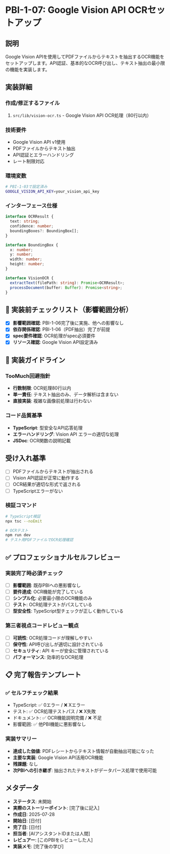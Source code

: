 # PBI-1-07: Google Vision API OCRセットアップ

## 説明

Google Vision APIを使用してPDFファイルからテキストを抽出するOCR機能をセットアップします。API認証、基本的なOCR呼び出し、テキスト抽出の最小限の機能を実装します。

## 実装詳細

### 作成/修正するファイル

1. `src/lib/vision-ocr.ts` - Google Vision API OCR処理（80行以内）

### 技術要件

- Google Vision API v1使用
- PDFファイルからテキスト抽出
- API認証とエラーハンドリング
- レート制限対応

### 環境変数

```bash
# PBI-1-03で設定済み
GOOGLE_VISION_API_KEY=your_vision_api_key
```

### インターフェース仕様

```typescript
interface OCRResult {
  text: string;
  confidence: number;
  boundingBoxes?: BoundingBox[];
}

interface BoundingBox {
  x: number;
  y: number;
  width: number;
  height: number;
}

interface VisionOCR {
  extractText(filePath: string): Promise<OCRResult>;
  processDocument(buffer: Buffer): Promise<string>;
}
```

## 🎯 実装前チェックリスト（影響範囲分析）

- [x] **影響範囲確認**: PBI-1-06完了後に実施、他への影響なし
- [x] **依存関係確認**: PBI-1-06（PDF抽出）完了が前提
- [x] **spec要件確認**: OCR処理がspec必須要件
- [x] **リソース確認**: Google Vision API設定済み

## 🔧 実装ガイドライン

### TooMuch回避指針
- **行数制限**: OCR処理80行以内
- **単一責任**: テキスト抽出のみ、データ解析は含まない
- **直接実装**: 複雑な画像前処理は行わない

### コード品質基準
- **TypeScript**: 型安全なAPI応答処理
- **エラーハンドリング**: Vision API エラーの適切な処理
- **JSDoc**: OCR関数の説明記載

## 受け入れ基準

- [ ] PDFファイルからテキストが抽出される
- [ ] Vision API認証が正常に動作する
- [ ] OCR結果が適切な形式で返される
- [ ] TypeScriptエラーがない

### 検証コマンド

```bash
# TypeScript検証
npx tsc --noEmit

# OCRテスト
npm run dev
# テスト用PDFファイルでOCR処理確認
```

## ✅ プロフェッショナルセルフレビュー

### 実装完了時必須チェック
- [ ] **影響範囲**: 既存PBIへの悪影響なし
- [ ] **要件達成**: OCR機能が完了している
- [ ] **シンプル化**: 必要最小限のOCR機能のみ
- [ ] **テスト**: OCR処理テストがパスしている
- [ ] **型安全性**: TypeScript型チェックが正しく動作している

### 第三者視点コードレビュー観点
- [ ] **可読性**: OCR処理コードが理解しやすい
- [ ] **保守性**: API呼び出しが適切に設計されている
- [ ] **セキュリティ**: API キーが安全に管理されている
- [ ] **パフォーマンス**: 効率的なOCR処理

## 📋 完了報告テンプレート

### ✅ セルフチェック結果
- TypeScript: ✅ 0エラー / ❌ Xエラー
- テスト: ✅ OCR処理テストパス / ❌ X失敗  
- ドキュメント: ✅ OCR機能説明完備 / ❌ 不足
- 影響範囲: ✅ 他PBI機能に悪影響なし

### 実装サマリー
- **達成した価値**: PDFレシートからテキスト情報が自動抽出可能になった
- **主要な実装**: Google Vision API活用OCR機能
- **残課題**: なし
- **次PBIへの引き継ぎ**: 抽出されたテキストがデータパース処理で使用可能

## メタデータ

- **ステータス**: 未開始
- **実際のストーリーポイント**: [完了後に記入]
- **作成日**: 2025-07-28
- **開始日**: [日付]
- **完了日**: [日付]
- **担当者**: [AIアシスタントIDまたは人間]
- **レビュアー**: [このPBIをレビューした人]
- **実装メモ**: [完了後の学び]